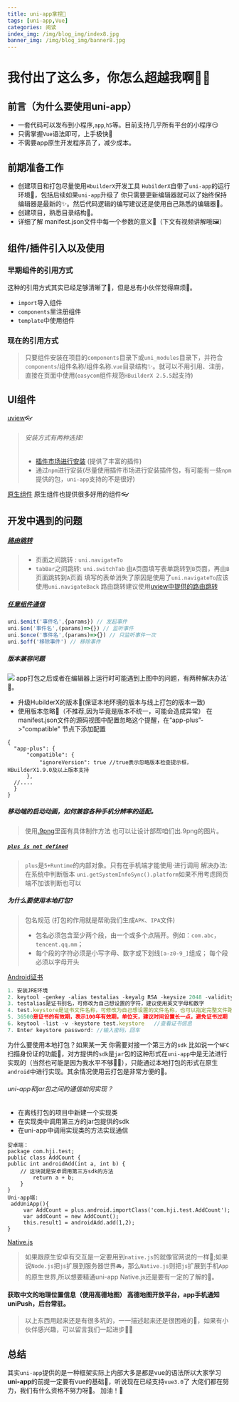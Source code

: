 ```yaml
---
title: uni-app拿捏🤏
tags: [uni-app,Vue]
categories: 阅读
index_img: /img/blog_img/index8.jpg
banner_img: /img/blog_img/banner8.jpg
---
```

# 我付出了这么多，你怎么超越我啊👨‍🔧

##  前言（为什么要使用uni-app）

 - 一套代码可以发布到小程序,`app`,`h5`等。目前支持几乎所有平台的小程序😏
 - 只需掌握`Vue`语法即可，上手极快🤔
 - 不需要app原生开发程序员了，减少成本。


## 前期准备工作

 -  创建项目和打包尽量使用`HbuilderX`开发工具 `HubilderX`自带了`uni-app`的运行环境🌮，包括后续如果`uni-app`升级了 你只需要更新编辑器就可以了始终保持编辑器是最新的✨。然后代码逻辑的编写建议还是使用自己熟悉的编辑器🍤。
- 创建项目，熟悉目录结构🍵。 
- 详细了解 manifest.json文件中每一个参数的意义🍐（下文有视频讲解哦🖼）

## 组件/插件引入以及使用

### 早期组件的引用方式

这种的引用方式其实已经足够清晰了🎏，但是总有小伙伴觉得麻烦🎍。

- `import`导入组件
- `components`里注册组件
-	`template`中使用组件

### 现在的引用方式

> 只要组件安装在项目的`components`目录下或`uni_modules`目录下，并符合`components`/组件名称/组件名称.`vue`目录结构✨。就可以不用引用、注册，直接在页面中使用(`easycom`组件规范`HBuilderX 2.5.5`起支持)
## UI组件
  [uview](https://www.uviewui.com/components/layout.html)👓
  > ###### 安装方式有两种选择!
  > - [插件市场进行安装](https://ext.dcloud.net.cn/) (提供了丰富的插件)
  > - 通过`npm`进行安装(尽量使用插件市场进行安装插件包，有可能有一些`npm`提供的包，`uni-app`支持的不是很好)
  
  [原生组件](https://uniapp.dcloud.io/component) 原生组件也提供很多好用的组件👓
   
## 开发中遇到的问题
##### [路由跳转](https://uniapp.dcloud.io/api/router)
> - 页面之间跳转 : `uni.navigateTo `
> - `tabBar`之间跳转: `uni.switchTab` 
>  由`A`页面填写表单跳转到`B`页面，再由`B`页面跳转到`A`页面 填写的表单消失了原因是使用了`uni.navigateTo`应该使用`uni.navigateBack` 路由跳转建议使用[uview中提供的路由跳转](https://www.uviewui.com/js/route.html)
##### [任意组件通信](https://ask.dcloud.net.cn/article/36010)
 ``` javascript
 uni.$emit('事件名',{params}) // 发起事件
 uni.$on('事件名',(params)=>{}) // 监听事件
 uni.$once('事件名',(params)=>{}) // 只监听事件一次 
 uni.$off('移除事件') // 移除事件
 ```
 ##### 版本兼容问题
 
![](https://s1.ax1x.com/2022/04/11/LExfqH.png)
app打包之后或者在编辑器上运行时可能遇到上图中的问题，有两种解决办法`🎐。
- 升级HubilderX的版本🎊(保证本地环境的版本与线上打包的版本一致)
- 使用版本忽略🎃（不推荐,因为毕竟是版本不统一，可能会造成异常）
在manifest.json文件的源码视图中配置忽略这个提醒，在“app-plus”->"compatible" 节点下添加配置
```
{
  "app-plus": {  
      "compatible": {  
          "ignoreVersion": true //true表示忽略版本检查提示框，HBuilderX1.9.0及以上版本支持  
      },  
  //....  
  }
}
```
#####	移动端的启动动画，如何兼容各种手机分辨率的适配。
> 使用[.9png](https://ask.dcloud.net.cn/article/35527)里面有具体制作方法
也可以让设计部帮咱们出.9png的图片。

##### [`plus is not defined`](https://www.html5plus.org/doc/h5p.html)
> `plus`是`5+Runtime`的内部对象。只有在手机端才能使用·进行调用 解决办法: 在系统中判断版本 `uni.getSystemInfoSync().platform`如果不用考虑网页端不加该判断也可以
##### 为什么要使用本地打包?

 > 包名规范 (打包的作用就是帮助我们生成`APK`、`IPA`文件)
 > - 包名必须包含至少两个段，由一个或多个点隔开。例如：`com.abc`，`tencent.qq.mm`；
 > - 每个段的字符必须是小写字母、数字或下划线`[a-z0-9_]`组成；
每个段必须以字母开头

  [Android证书](https://ask.dcloud.net.cn/article/35777 )
 ``` javascript
 1.	安装JRE环境
 2.	keytool -genkey -alias testalias -keyalg RSA -keysize 2048 -validity 36500 -keystore test.keystore
 3.	testalias是证书别名，可修改为自己想设置的字符，建议使用英文字母和数字
 4.	test.keystore是证书文件名称，可修改为自己想设置的文件名称，也可以指定完整文件路径
 5.	36500是证书的有效期，表示100年有效期，单位天，建议时间设置长一点，避免证书过期
 6.	keytool -list -v -keystore test.keystore   //查看证书信息
 7.	Enter keystore password: //输入密码，回车
 ```
 为什么要使用本地打包？如果某一天 你需要对接一个第三方的`sdk` 比如说一个`NFC`扫描身份证的功能🧵，对方提供的`sdk`是`jar`包的这种形式在`uni-app`中是无法进行实现的（当然也可能是因为我水平不够🤦‍♂️），只能通过本地打包的形式在原生`android`中进行实现。其余情况使用云打包是非常方便的🛒。
 
 ###### uni-app和jar包之间的通信如何实现？
 
- 在离线打包的项目中新建一个实现类
- 在实现类中调用第三方的jar包提供的sdk
- 在uni-app中调用实现类的方法实现通信
```
安卓端：
package com.hji.test;  
public class AddCount {  
public int androidAdd(int a, int b) {  
    // 这块就是安卓调用第三方sdk的方法
        return a + b;  
    }  
}  
Uni-app端:
 addUniApp(){  
     var AddCount = plus.android.importClass('com.hji.test.AddCount');  
     var addCount = new AddCount();  
     this.result1 = androidAdd.add(1,2);  
}
```
[Native.js](https://ask.dcloud.net.cn/article/88)
> 如果跟原生安卓有交互是一定要用到`native.js`的就像官网说的一样🎯;如果说`Node.js`把`js`扩展到服务器世界🚘，那么`Native.js`则把`js`扩展到手机`App`的原生世界,所以想要精通uni-app Native.js还是要有一定的了解的🍣。

#### 获取中文的地理位置信息（使用高德地图） 高德地图开放平台，app手机通知uniPush，后台常驻。
> 以上东西用起来还是有很多坑的，一一描述起来还是很困难的🎃，如果有小伙伴感兴趣，可以留言我们一起进步🙆‍♂️
## 总结
 其实`uni-app`提供的是一种框架实际上内部大多是都是vue的语法所以大家学习**uni-app**的前提一定要有vue的基础🍗，听说现在已经支持`vue3.0`了 大佬们都在努力，我们有什么资格不努力呀🎨。 加油！🍝